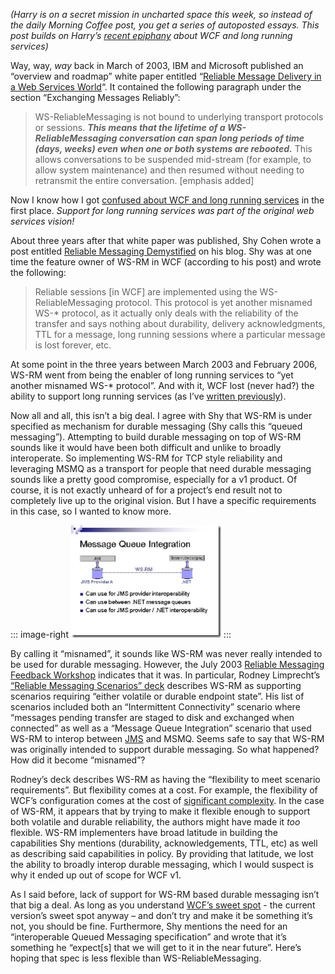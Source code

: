 *(Harry is on a secret mission in uncharted space this week, so instead
of the daily Morning Coffee post, you get a series of autoposted essays.
This post builds on Harry’s [recent
epiphany](http://devhawk.net/2007/02/06/how-i-learned-to-stop-worrying-and-love-wcf/)
about WCF and long running services)*

Way, way, *way* back in March of 2003, IBM and Microsoft published an
“overview and roadmap” white paper entitled “[Reliable Message Delivery
in a Web Services
World](http://msdn2.microsoft.com/en-us/library/ms951247.aspx)“. It
contained the following paragraph under the section “Exchanging Messages
Reliably”:

> WS-ReliableMessaging is not bound to underlying transport protocols or
> sessions. ***This means that the lifetime of a WS-ReliableMessaging
> conversation can span long periods of time (days, weeks) even when one
> or both systems are rebooted.*** This allows conversations to be
> suspended mid-stream (for example, to allow system maintenance) and
> then resumed without needing to retransmit the entire conversation.
> [emphasis added]

Now I know how I got [confused about WCF and long running
services](http://devhawk.net/2007/02/06/how-i-learned-to-stop-worrying-and-love-wcf/)
in the first place. *Support for long running services was part of the
original web services vision!*

About three years after that white paper was published, Shy Cohen wrote
a post entitled [Reliable Messaging
Demystified](http://blogs.msdn.com/shycohen/archive/2006/02/20/535717.aspx)
on his blog. Shy was at one time the feature owner of WS-RM in WCF
(according to his post) and wrote the following:

> Reliable sessions [in WCF] are implemented using the
> WS-ReliableMessaging protocol. This protocol is yet another misnamed
> WS-\* protocol, as it actually only deals with the reliability of the
> transfer and says nothing about durability, delivery acknowledgments,
> TTL for a message, long running sessions where a particular message is
> lost forever, etc.

At some point in the three years between March 2003 and February 2006,
WS-RM went from being the enabler of long running services to “yet
another misnamed WS-\* protocol”. And with it, WCF lost (never had?) the
ability to support long running services (as I’ve [written
previously](http://devhawk.net/2006/10/28/is-wcf-straightforward-for-long-running-tasks/)).

Now all and all, this isn’t a big deal. I agree with Shy that WS-RM is
under specified as mechanism for durable messaging (Shy calls this
“queued messaging”). Attempting to build durable messaging on top of
WS-RM sounds like it would have been both difficult and unlike to
broadly interoperate. So implementing WS-RM for TCP style reliability
and leveraging MSMQ as a transport for people that need durable
messaging sounds like a pretty good compromise, especially for a v1
product. Of course, it is not exactly unheard of for a project’s end
result not to completely live up to the original vision. But I have a
specific requirements in this case, so I wanted to know more.

::: image-right
[![](https://raw.githubusercontent.com/devhawk/devhawk.github.io/fd8bc618940ea445ca0a834f39a1ef209be3d1c2/images/blog/mq_integration_thumb.png)](https://raw.githubusercontent.com/devhawk/devhawk.github.io/fd8bc618940ea445ca0a834f39a1ef209be3d1c2/images/blog/mq_integration.png)
:::

By calling it “misnamed”, it sounds like WS-RM was never really intended
to be used for durable messaging. However, the July 2003 [Reliable
Messaging Feedback
Workshop](http://msdn2.microsoft.com/en-us/webservices/aa740628.aspx)
indicates that it was. In particular, Rodney Limprecht’s [“Reliable
Messaging Scenarios”
deck](http://download.microsoft.com/download/6/d/4/6d48120a-878e-4f0d-af20-3e900b004c3d/presentations-july2003-ws-wkshp.zip)
describes WS-RM as supporting scenarios requiring “either volatile or
durable endpoint state”. His list of scenarios included both an
“Intermittent Connectivity” scenario where “messages pending transfer
are staged to disk and exchanged when connected” as well as a “Message
Queue Integration” scenario that used WS-RM to interop between
[JMS](http://java.sun.com/products/jms/) and MSMQ. Seems safe to say
that WS-RM was originally intended to support durable messaging. So what
happened? How did it become “misnamed”?

Rodney’s deck describes WS-RM as having the “flexibility to meet
scenario requirements”. But flexibility comes at a cost. For example,
the flexibility of WCF’s configuration comes at the cost of [significant
complexity](http://www.winterdom.com/weblog/2007/02/12/WCFConfigurationComplexity.aspx).
In the case of WS-RM, it appears that by trying to make it flexible
enough to support both volatile and durable reliability, the authors
might have made it *too* flexible. WS-RM implementers have broad
latitude in building the capabilities Shy mentions (durability,
acknowledgements, TTL, etc) as well as describing said capabilities in
policy. By providing that latitude, we lost the ability to broadly
interop durable messaging, which I would suspect is why it ended up out
of scope for WCF v1.

As I said before, lack of support for WS-RM based durable messaging
isn’t that big a deal. As long as you understand [WCF’s sweet
spot](http://devhawk.net/2007/02/06/how-i-learned-to-stop-worrying-and-love-wcf/) -
the current version’s sweet spot anyway – and don’t try and make it be
something it’s not, you should be fine. Furthermore, Shy mentions the
need for an “interoperable Queued Messaging specification” and wrote
that it’s something he “expect[s] that we will get to it in the near
future”. Here’s hoping that spec is less flexible than
WS-ReliableMessaging.
